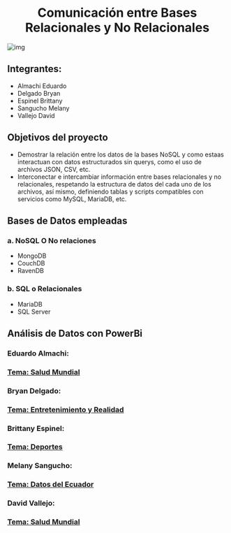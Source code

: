 #  <center>Comunicación entre Bases Relacionales y No Relacionales</center>
![img](https://th.bing.com/th/id/R.5a6bd7233dc543599b365031f0945809?rik=jHu%2befE67uabJA&pid=ImgRaw&r=0)
## Integrantes:
- Almachi Eduardo
- Delgado Bryan
- Espinel Brittany
- Sangucho Melany
- Vallejo David

## Objetivos del proyecto
- Demostrar la relación entre los datos de la bases NoSQL y como estaas interactuan con datos estructurados sin querys, como el uso de archivos JSON, CSV, etc.
- Interconectar e intercambiar información entre bases relacionales y no relacionales, respetando la estructura de datos del cada uno de los archivos, así mismo, definiendo tablas y scripts compatibles
con servicios como MySQL, MariaDB, etc.

## Bases de Datos empleadas
### a. NoSQL O No relaciones
- MongoDB
- CouchDB
- RavenDB

### b. SQL o Relacionales
- MariaDB
- SQL Server

## Análisis de Datos con PowerBi
### Eduardo Almachi:  
<h3><a href ="Eduardo Almachi/Readme.md">Tema: Salud Mundial</a></h3>

### Bryan Delgado:
<h3><a href ="">Tema: Entretenimiento y Realidad</a></h3>

### Brittany Espinel:
<h3><a href ="">Tema: Deportes</a></h3>

### Melany Sangucho:
<h3><a href ="Sangucho Melany/DatosEcuador/conclusiones.md">Tema: Datos del Ecuador</a></h3>

### David Vallejo:
<h3><a href ="Vallejo David/Conclusiones.md">Tema: Salud Mundial</a></h3>

